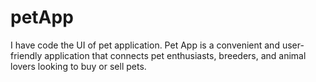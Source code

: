 # petApp
I have code the UI of pet application. Pet App is a convenient and user-friendly application that connects pet enthusiasts, breeders, and animal lovers looking to buy or sell pets.
